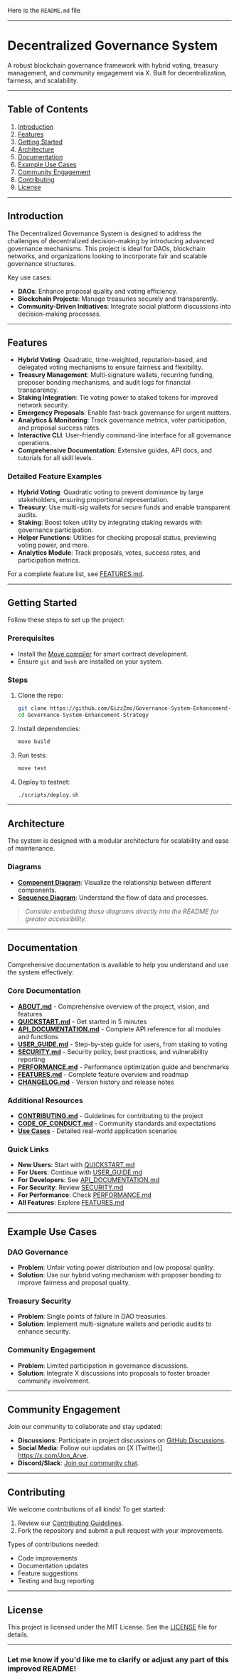 Here is the `README.md` file

---

# Decentralized Governance System

A robust blockchain governance framework with hybrid voting, treasury management, and community engagement via X. Built for decentralization, fairness, and scalability.

---

## Table of Contents
1. [Introduction](#introduction)
2. [Features](#features)
3. [Getting Started](#getting-started)
4. [Architecture](#architecture)
5. [Documentation](#documentation)
6. [Example Use Cases](#example-use-cases)
7. [Community Engagement](#community-engagement)
8. [Contributing](#contributing)
9. [License](#license)

---

## Introduction

The Decentralized Governance System is designed to address the challenges of decentralized decision-making by introducing advanced governance mechanisms. This project is ideal for DAOs, blockchain networks, and organizations looking to incorporate fair and scalable governance structures.

Key use cases:
- **DAOs**: Enhance proposal quality and voting efficiency.
- **Blockchain Projects**: Manage treasuries securely and transparently.
- **Community-Driven Initiatives**: Integrate social platform discussions into decision-making processes.

---

## Features

- **Hybrid Voting**: Quadratic, time-weighted, reputation-based, and delegated voting mechanisms to ensure fairness and flexibility.
- **Treasury Management**: Multi-signature wallets, recurring funding, proposer bonding mechanisms, and audit logs for financial transparency.
- **Staking Integration**: Tie voting power to staked tokens for improved network security.
- **Emergency Proposals**: Enable fast-track governance for urgent matters.
- **Analytics & Monitoring**: Track governance metrics, voter participation, and proposal success rates.
- **Interactive CLI**: User-friendly command-line interface for all governance operations.
- **Comprehensive Documentation**: Extensive guides, API docs, and tutorials for all skill levels.

### Detailed Feature Examples
- **Hybrid Voting**: Quadratic voting to prevent dominance by large stakeholders, ensuring proportional representation.
- **Treasury**: Use multi-sig wallets for secure funds and enable transparent audits.
- **Staking**: Boost token utility by integrating staking rewards with governance participation.
- **Helper Functions**: Utilities for checking proposal status, previewing voting power, and more.
- **Analytics Module**: Track proposals, votes, success rates, and participation metrics.

For a complete feature list, see [FEATURES.md](FEATURES.md).

---

## Getting Started

Follow these steps to set up the project:

### Prerequisites
- Install the [Move compiler](https://movelang.org/) for smart contract development.
- Ensure `git` and `bash` are installed on your system.

### Steps
1. Clone the repo:
   ```bash
   git clone https://github.com/GizzZmo/Governance-System-Enhancement-Strategy.git
   cd Governance-System-Enhancement-Strategy
   ```
2. Install dependencies:
   ```bash
   move build
   ```
3. Run tests:
   ```bash
   move test
   ```
4. Deploy to testnet:
   ```bash
   ./scripts/deploy.sh
   ```

---

## Architecture

The system is designed with a modular architecture for scalability and ease of maintenance.

### Diagrams
- **[Component Diagram](https://www.mermaidchart.com/app/projects/77c83721-146e-4ed3-a958-1f9c105480cb/diagrams/f1540a05-3977-4f68-99b4-dddbc0e717e9/version/v0.1/edit)**: Visualize the relationship between different components.
- **[Sequence Diagram](https://www.mermaidchart.com/app/projects/77c83721-146e-4ed3-a958-1f9c105480cb/diagrams/7e4b2036-fe39-4d35-a234-b43aa08fb12f/version/v0.1/edit)**: Understand the flow of data and processes.

> *Consider embedding these diagrams directly into the README for greater accessibility.*

---

## Documentation

Comprehensive documentation is available to help you understand and use the system effectively:

### Core Documentation
- **[ABOUT.md](ABOUT.md)** - Comprehensive overview of the project, vision, and features
- **[QUICKSTART.md](QUICKSTART.md)** - Get started in 5 minutes
- **[API_DOCUMENTATION.md](API_DOCUMENTATION.md)** - Complete API reference for all modules and functions
- **[USER_GUIDE.md](USER_GUIDE.md)** - Step-by-step guide for users, from staking to voting
- **[SECURITY.md](SECURITY.md)** - Security policy, best practices, and vulnerability reporting
- **[PERFORMANCE.md](PERFORMANCE.md)** - Performance optimization guide and benchmarks
- **[FEATURES.md](FEATURES.md)** - Complete feature overview and roadmap
- **[CHANGELOG.md](CHANGELOG.md)** - Version history and release notes

### Additional Resources
- **[CONTRIBUTING.md](CONTRIBUTING.md)** - Guidelines for contributing to the project
- **[CODE_OF_CONDUCT.md](CODE_OF_CONDUCT.md)** - Community standards and expectations
- **[Use Cases](use_cases.md)** - Detailed real-world application scenarios

### Quick Links
- **New Users**: Start with [QUICKSTART.md](QUICKSTART.md)
- **For Users**: Continue with [USER_GUIDE.md](USER_GUIDE.md)
- **For Developers**: See [API_DOCUMENTATION.md](API_DOCUMENTATION.md)
- **For Security**: Review [SECURITY.md](SECURITY.md)
- **For Performance**: Check [PERFORMANCE.md](PERFORMANCE.md)
- **All Features**: Explore [FEATURES.md](FEATURES.md)

---

## Example Use Cases

### DAO Governance
- **Problem**: Unfair voting power distribution and low proposal quality.
- **Solution**: Use our hybrid voting mechanism with proposer bonding to improve fairness and proposal quality.

### Treasury Security
- **Problem**: Single points of failure in DAO treasuries.
- **Solution**: Implement multi-signature wallets and periodic audits to enhance security.

### Community Engagement
- **Problem**: Limited participation in governance discussions.
- **Solution**: Integrate X discussions into proposals to foster broader community involvement.

---

## Community Engagement

Join our community to collaborate and stay updated:
- **Discussions**: Participate in project discussions on [GitHub Discussions](https://github.com/GizzZmo/Governance-System-Enhancement-Strategy/discussions).
- **Social Media**: Follow our updates on [X (Twitter)] https://x.com/Jon_Arve.
- **Discord/Slack**: [Join our community chat](https://discord.gg/Dy5Epsyc).

---

## Contributing

We welcome contributions of all kinds! To get started:
1. Review our [Contributing Guidelines](CONTRIBUTING.md).
2. Fork the repository and submit a pull request with your improvements.

Types of contributions needed:
- Code improvements
- Documentation updates
- Feature suggestions
- Testing and bug reporting

---

## License

This project is licensed under the MIT License. See the [LICENSE](LICENSE) file for details.

---

### Let me know if you'd like me to clarify or adjust any part of this improved README!
